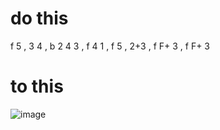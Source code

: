 # do this 

f 5 , 3 4 , b 2 4 3 , f 4 1 , f 5 , 2+3 , f F+ 3 , f F+ 3

# to this 

![image](https://github.com/GoMenXGames/tekkenInput/assets/46220650/9faeee15-cab7-4744-89df-8d2d9184296a)
